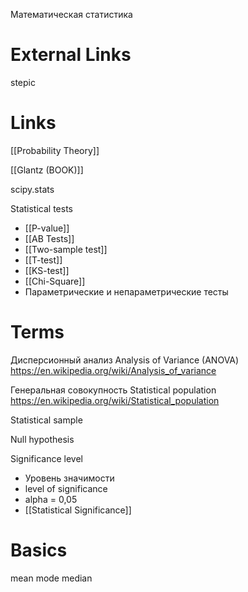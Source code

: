 Математическая статистика

# External Links

stepic

# Links

[[Probability Theory]]

[[Glantz (BOOK)]]

scipy.stats

Statistical tests
- [[P-value]]
- [[AB Tests]]
- [[Two-sample test]]
- [[T-test]]
- [[KS-test]]
- [[Chi-Square]]
- Параметрические и непараметрические тесты



# Terms

Дисперсионный анализ
Analysis of Variance (ANOVA)
https://en.wikipedia.org/wiki/Analysis_of_variance

Генеральная совокупность
Statistical population
https://en.wikipedia.org/wiki/Statistical_population

Statistical sample

Null hypothesis

Significance level
- Уровень значимости
- level of significance
- alpha = 0,05
- [[Statistical Significance]]


# Basics

mean
mode
median